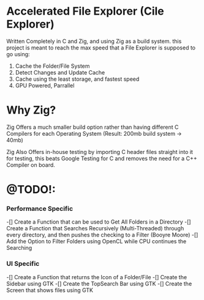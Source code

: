 # Accelerated File Explorer (Cile Explorer)

Written Completely in C and Zig, and using Zig as a build system. this project is meant to reach the max speed that a File Explorer is supposed to go using:

1. Cache the Folder/File System
2. Detect Changes and Update Cache
3. Cache using the least storage, and fastest speed
4. GPU Powered, Parrallel

# Why Zig?

Zig Offers a much smaller build option rather than having different C Compilers for each Operating System (Result: 200mb build system -> 40mb)

Zig Also Offers in-house testing by importing C header files straight into it for testing, this beats Google Testing for C and removes the need for a C++ Compiler on board.

# @TODO!:

### Performance Specific

-[] Create a Function that can be used to Get All Folders in a Directory
-[] Create a Function that Searches Recursively (Multi-Threaded) through every directory, and then pushes the checking to a Filter (Booyre Moore)
-[] Add the Option to Filter Folders using OpenCL while CPU continues the Searching

### UI Specific

-[] Create a Function that returns the Icon of a Folder/File
-[] Create the Sidebar using GTK
-[] Create the TopSearch Bar using GTK
-[] Create the Screen that shows files using GTK
